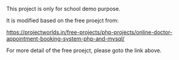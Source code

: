 This project is only for school demo purpose.

It is modified based on the free proejct from:

https://projectworlds.in/free-projects/php-projects/online-doctor-appointment-booking-system-php-and-mysql/

For more detail of the free proejct, please goto the link above.